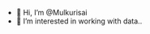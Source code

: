 - 👋 Hi, I’m @Mulkurisai
- 👀 I’m interested in working with data..
<!---
Mulkurisai/Mulkurisai is a ✨ special ✨ repository because its `README.md` (this file) appears on your GitHub profile.
You can click the Preview link to take a look at your changes.
--->
